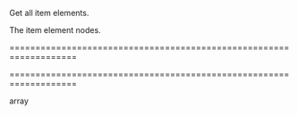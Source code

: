 <!--**
/*-------------------------------------------
    Auto-generated file. Do not modify.
-------------------------------------------

**-->
<!--d-->
Get all item elements.
<!--/d-->
<!--rd-->The item element nodes.<!--/rd-->
===================================================================
<!--hidden--><!--/hidden-->
===================================================================

<!--shortDescription-->

<!--/shortDescription-->

<!--returnType-->array<!--/returnType-->
<!--returnDescription-->

<!--/returnDescription-->

<!--fullDescription-->

<!--/fullDescription-->